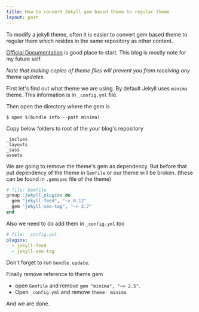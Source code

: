 ```yaml
---
title: How to convert Jekyll gem based theme to regular theme
layout: post
---
```

To modify a jekyll theme, often it is easier to convert gem based theme to regular them which resides in the same repository as other content.

[Official Documentation](https://jekyllrb.com/docs/themes/#converting-gem-based-themes-to-regular-themes) is good place to start. This blog is mostly note for my future self.

_Note that making copies of theme files will prevent you from receiving any theme updates._

First let's find out what theme we are using. By default Jekyll uses `minima` theme. This information is in `_config.yml` file. 

Then open the directory where the gem is
```
$ open $(bundle info --path minima)
```

Copy below folders to root of the your blog's repository
```
_inclues
_layouts
_sass
assets
```

We are going to remove the theme's gem as dependency. But before that put dependency of the theme in `Gemfile` or our theme will be broken. (these can be found in `.gemspec` file of the theme)

```ruby
# file: Gemfile
group :jekyll_plugins do
  gem "jekyll-feed", "~> 0.12"
  gem "jekyll-seo-tag", "~> 2.7"
end
```

Also we need to do add them in `_config.yml` too

```yaml
# file: _config.yml
plugins:
  - jekyll-feed
  - jekyll-seo-tag
```
Don't forget to run `bundle update`. 

Finally remove reference to theme gem
 - open `Gemfile` and remove `gem "minima", "~> 2.5"`.
 - Open `_config.yml` and remove `theme: minima`.

And we are done. 